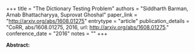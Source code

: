 +++
title = "The Dictionary Testing Problem"
authors = "Siddharth Barman, Arnab Bhattacharyya, Suprovat Ghoshal"
paper_link = "http://arxiv.org/abs/1608.01275"
entrytype = "article"
publication_details = "CoRR, abs/1608.01275, 2016, url: <a href='http://arxiv.org/abs/1608.01275' target='_blank'>http://arxiv.org/abs/1608.01275</a>."
conference_date = "2016"
notes = ""
+++

<b>Abstract:</b>
